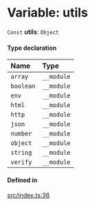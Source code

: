 # Variable: utils

 `Const` **utils**: `Object`

#### Type declaration

| Name | Type |
| :------ | :------ |
| `array` | `__module` |
| `boolean` | `__module` |
| `env` | `__module` |
| `html` | `__module` |
| `http` | `__module` |
| `json` | `__module` |
| `number` | `__module` |
| `object` | `__module` |
| `string` | `__module` |
| `verify` | `__module` |

#### Defined in

[src/index.ts:36](https://github.com/zjayers/minimesh/blob/9210909/src/index.ts#L36)
